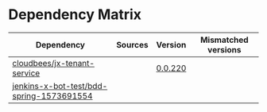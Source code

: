 # Dependency Matrix

Dependency | Sources | Version | Mismatched versions
---------- | ------- | ------- | -------------------
[cloudbees/jx-tenant-service](https://github.com/cloudbees/jx-tenant-service) |  | [0.0.220](https://github.com/cloudbees/jx-tenant-service/releases/tag/v0.0.220) | 
[jenkins-x-bot-test/bdd-spring-1573691554](https://github.com/jenkins-x-bot-test/bdd-spring-1573691554.git) |  | []() | 
